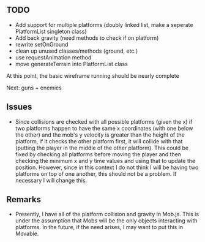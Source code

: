 ## TODO ##
- Add support for multiple platforms (doubly linked list, make a seperate PlatformList singleton class)
- Add back gravity (need methods to check if on platform)
- rewrite setOnGround
- clean up unused classes/methods (ground, etc.)
- use requestAnimation method
- move generateTerrain into PlatformList class

At this point, the basic wireframe running should be nearly complete

Next: guns + enemies
## Issues ##
- Since collisions are checked with all possible platforms (given the x) if two platforms happen to have the same x coordinates (with one below the other) and the mob's y velocity is greater than the height of the platform, if it checks the other platform first, it will collide with that (putting the player in the middle of the other platform). This could be fixed by checking all platforms before moving the player and then checking the minimum x and y time values and using that to update the position. However, since in this context I do not think I will be having two platforms on top of one another, this should not be a problem. If necessary I will change this.

## Remarks ##
- Presently, I have all of the platform collision and gravity in Mob.js. This is under the assumption that Mobs will be the only objects interacting with platforms. In the future, if the need arises, I may want to put this in Movable.